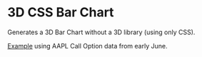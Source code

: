 # 3D CSS Bar Chart

Generates a 3D Bar Chart without a 3D library (using only CSS).

[Example](https://gregmeldrum.github.io/3DCssBarChart) using AAPL Call Option data from early June.
